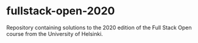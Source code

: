 # fullstack-open-2020
Repository containing solutions to the 2020 edition of the Full Stack Open course from the University of Helsinki.


